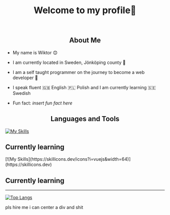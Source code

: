 <div align="center">
    <h1>Welcome to my profile👋</h1>
</div>

<br>

<div>
<h2 align="center">About Me</h2>

* My name is Wiktor 😊

* I am currently located in Sweden, Jönköping county 💯

* I am a self taught programmer on the journey to become a web developer 🚀

* I speak fluent 🇬🇧 English 🇵🇱 Polish and I am currently learning 🇸🇪 Swedish

* Fun fact: <i>insert fun fact here</i>
</div>

<div>
<h2 align="center">Languages and Tools</h2>

[![My Skills](https://skillicons.dev/icons?i=python,js,ts,mongodb,linux)](https://skillicons.dev)

<!--
[<img width="64" height="64" alt="python" src="https://cdn.jsdelivr.net/gh/devicons/devicon/icons/python/python-original.svg"/>](https://www.python.org/)
[<img width="64" height="64" src="https://cdn.jsdelivr.net/gh/devicons/devicon/icons/javascript/javascript-original.svg"/>](https://developer.mozilla.org/en-US/docs/Web/javascript)
[<img width="64" height="64" src="https://cdn.jsdelivr.net/gh/devicons/devicon/icons/typescript/typescript-original.svg"/>](https://www.typescriptlang.org/)
[<img width="64" height="64" src="https://cdn.jsdelivr.net/gh/devicons/devicon/icons/mongodb/mongodb-original.svg"/>](https://www.mongodb.com/)
[<img width="64" height="64" src="https://cdn.jsdelivr.net/gh/devicons/devicon/icons/linux/linux-original.svg"/>](https://www.linux.org/)
-->
    
<h2>Currently learning</h2> 
[![My Skills](https://skillicons.dev/icons?i=vuejs&width=64)](https://skillicons.dev)
   
</div>

## Currently learning


<!--
[<img width="64" height="64" src="https://cdn.jsdelivr.net/gh/devicons/devicon/icons/vuejs/vuejs-original-wordmark.svg" />](https://vuejs.org/)
-->

<hr>

[![Top Langs](https://github-readme-stats.vercel.app/api/top-langs/?username=anuraghazra&layout=compact)](https://github.com/anuraghazra/github-readme-stats)


pls hire me i can center a div and shit
